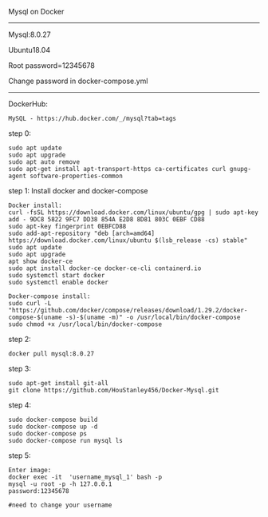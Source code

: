 Mysql on Docker

---------------------------------------

Mysql:8.0.27

Ubuntu18.04

Root password=12345678

Change password in docker-compose.yml

---------------------------------------
DockerHub:

    MySQL - https://hub.docker.com/_/mysql?tab=tags

step 0:

    sudo apt update
    sudo apt upgrade
    sudo apt auto remove
    sudo apt-get install apt-transport-https ca-certificates curl gnupg-agent software-properties-common

step 1:
Install docker and docker-compose
    
    Docker install:
    curl -fsSL https://download.docker.com/linux/ubuntu/gpg | sudo apt-key add - 9DC8 5822 9FC7 DD38 854A E2D8 8D81 803C 0EBF CD88
    sudo apt-key fingerprint 0EBFCD88
    sudo add-apt-repository "deb [arch=amd64] https://download.docker.com/linux/ubuntu $(lsb_release -cs) stable"
    sudo apt update
    sudo apt upgrade
    apt show docker-ce
    sudo apt install docker-ce docker-ce-cli containerd.io
    sudo systemctl start docker
    sudo systemctl enable docker
     
    Docker-compose install:
    sudo curl -L "https://github.com/docker/compose/releases/download/1.29.2/docker-compose-$(uname -s)-$(uname -m)" -o /usr/local/bin/docker-compose
    sudo chmod +x /usr/local/bin/docker-compose
    
step 2:
    
    docker pull mysql:8.0.27

step 3:
    
    sudo apt-get install git-all
    git clone https://github.com/HouStanley456/Docker-Mysql.git
    
step 4:
    
    sudo docker-compose build
    sudo docker-compose up -d
    sudo docker-compose ps
    sudo docker-compose run mysql ls
    
step 5:
    
    Enter image:
    docker exec -it  'username_mysql_1' bash -p
    mysql -u root -p -h 127.0.0.1
    password:12345678
    
    #need to change your username
    
